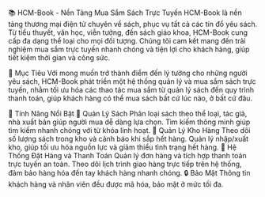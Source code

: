 📚 HCM-Book - Nền Tảng Mua Sắm Sách Trực Tuyến
HCM-Book là nền tảng thương mại điện tử chuyên về sách, phục vụ tất cả các tín đồ yêu sách. Từ tiểu thuyết, văn học, viễn tưởng, đến sách giáo khoa, HCM-Book cung cấp đa dạng thể loại cho mọi đối tượng. Chúng tôi cam kết mang đến trải nghiệm mua sắm trực tuyến nhanh chóng và tiện lợi cho khách hàng, giúp tiết kiệm thời gian và công sức.


🌟 Mục Tiêu
Với mong muốn trở thành điểm đến lý tưởng cho những người yêu sách, HCM-Book phát triển một hệ thống quản lý và mua sắm sách trực tuyến, nhằm tối ưu hóa các thao tác mua sắm từ quản lý sách đến quy trình thanh toán, giúp khách hàng có thể mua sách bất cứ lúc nào, ở bất cứ đâu.

🔑 Tính Năng Nổi Bật
📖 Quản Lý Sách
Phân loại sách theo thể loại, tác giả, nhà xuất bản giúp người mua dễ dàng lựa chọn.
Tìm kiếm thông minh giúp tìm kiếm nhanh chóng với từ khóa linh hoạt.
🏬 Quản Lý Kho Hàng
Theo dõi số lượng sách trong kho và cảnh báo khi sắp hết hàng.
Quản lý nhập/xuất kho, giúp tối ưu hóa nguồn lực và giảm thiểu tình trạng hết hàng.
🛒 Hệ Thống Đặt Hàng và Thanh Toán
Quản lý đơn hàng và tích hợp thanh toán trực tuyến an toàn.
Theo dõi lịch trình giao hàng trực tiếp trên hệ thống, đảm bảo hàng hóa đến tay khách hàng nhanh chóng.
🔒 Bảo Mật
Thông tin khách hàng và nhân viên đều được mã hóa, bảo mật ở mức tối đa.
